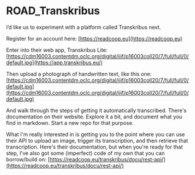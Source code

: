 # ROAD_Transkribus

I’d like us to experiment with a platform called Transkribus next.

Register for an account here: [https://readcoop.eu](https://readcoop.eu)

Enter into their web app, Transkribus Lite: [https://cdm16003.contentdm.oclc.org/digital/iiif/p16003coll20/7/full/full/0/default.jpg](https://app.transkribus.eu/)

Then upload a photograph of handwritten text, like this one: [https://cdm16003.contentdm.oclc.org/digital/iiif/p16003coll20/7/full/full/0/default.jpg](https://cdm16003.contentdm.oclc.org/digital/iiif/p16003coll20/7/full/full/0/default.jpg)

And walk through the steps of getting it automatically transcribed. There's documentation on their website. Explore it a bit, and document what you find in markdown. Start a new repo for that purpose.

What I'm really interested in is getting you to the point where you can use their API to upload an image, trigger its transcription, and then retrieve that transcription. Here's their documentation, but when you're ready for that step, I've also got some (imperfect) code of my own that you can borrow/build on: [https://readcoop.eu/transkribus/docu/rest-api/](https://readcoop.eu/transkribus/docu/rest-api/)
